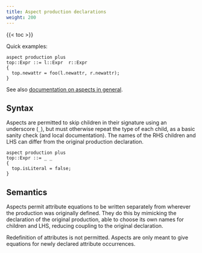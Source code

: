 ```yaml
---
title: Aspect production declarations
weight: 200
---
```


{{< toc >}}

Quick examples:

```
aspect production plus
top::Expr ::= l::Expr  r::Expr
{
  top.newattr = foo(l.newattr, r.newattr);
}
```

See also [documentation on aspects in general](/silver/concepts/aspects/).

## Syntax

Aspects are permitted to skip children in their signature using an underscore (`_`), but must otherwise repeat the type of each child, as a basic sanity check (and local documentation).
The names of the RHS children and LHS can differ from the original production declaration.

```
aspect production plus
top::Expr ::= _ _
{
  top.isLiteral = false;
}
```

## Semantics

Aspects permit attribute equations to be written separately from wherever the production was originally defined.
They do this by mimicking the declaration of the original production, able to choose its own names for children and LHS, reducing coupling to the original declaration.

Redefinition of attributes is not permitted.
Aspects are only meant to give equations for newly declared attribute occurrences.

